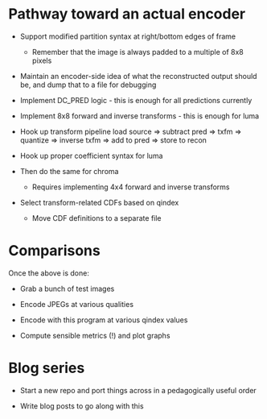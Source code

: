 # Pathway toward an actual encoder

* Support modified partition syntax at right/bottom edges of frame
  * Remember that the image is always padded to a multiple of 8x8 pixels

* Maintain an encoder-side idea of what the reconstructed output should be,
  and dump that to a file for debugging

* Implement DC_PRED logic - this is enough for all predictions currently

* Implement 8x8 forward and inverse transforms - this is enough for luma

* Hook up transform pipeline
  load source => subtract pred => txfm => quantize => inverse txfm => add to pred => store to recon

* Hook up proper coefficient syntax for luma

* Then do the same for chroma
  * Requires implementing 4x4 forward and inverse transforms

* Select transform-related CDFs based on qindex
  * Move CDF definitions to a separate file

# Comparisons

Once the above is done:

* Grab a bunch of test images

* Encode JPEGs at various qualities

* Encode with this program at various qindex values

* Compute sensible metrics (!) and plot graphs

# Blog series

* Start a new repo and port things across in a pedagogically useful order

* Write blog posts to go along with this
